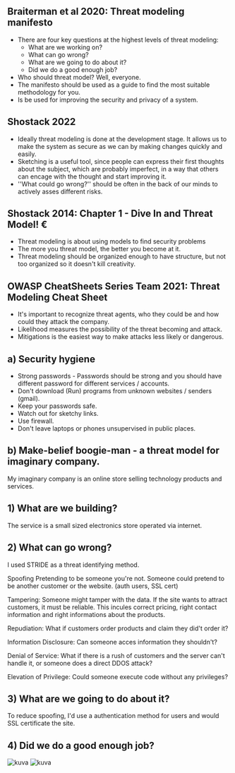 ## Braiterman et al 2020: Threat modeling manifesto

* There are four key questions at the highest levels of threat modeling:
  - What are we working on?
  - What can go wrong?
  - What are we going to do about it?
  - Did we do a good enough job?
* Who should threat model? Well, everyone.
* The manifesto should be used as a guide to find the most suitable methodology for you.
* Is be used for improving the security and privacy of a system.


## Shostack 2022

* Ideally threat modeling is done at the development stage. It allows us to make the system as secure as we can by making changes quickly and easily.
*  Sketching is a useful tool, since people can express their first thoughts about the subject, which are probably imperfect, in a way that others can encage with the thought and start improving it.
*  ''What could go wrong?'' should be often in the back of our minds to actively asses different risks.


## Shostack 2014: Chapter 1 - Dive In and Threat Model! €

* Threat modeling is about using models to find security problems
* The more you threat model, the better you become at it.
* Threat modeling should be organized enough to have structure, but not too organized so it doesn't kill creativity.
 
## OWASP CheatSheets Series Team 2021: Threat Modeling Cheat Sheet

* It's important to recognize threat agents, who they could be and how could they attack the company.
* Likelihood measures the possibility of the threat becoming and attack.
* Mitigations is the easiest way to make attacks less likely or dangerous.


## a) Security hygiene

* Strong passwords - Passwords should be strong and you should have different password for different services / accounts.
* Don't download (Run) programs from unknown websites / senders (gmail).
* Keep your passwords safe.
* Watch out for sketchy links.
* Use firewall.
* Don't leave laptops or phones unsupervised in public places.


## b) Make-belief boogie-man - a threat model for imaginary company.

My imaginary company is an online store selling technology products and services.

## 1) What are we building?

   The service is a small sized electronics store operated via internet.

## 2) What can go wrong?

   I used STRIDE as a threat identifying method.
   
Spoofing Pretending to be someone you're not. Someone could pretend to be another customer or the website. (auth users, SSL cert)

Tampering: Someone might tamper with the data. If the site wants to attract customers, it must be reliable. This incules correct pricing, right contact information and right informations about the products. 

Repudiation: What if customers order products and claim they did't order it?

Information Disclosure: Can someone acces information they shouldn't?

Denial of Service: What if there is a rush of customers and the server can't handle it, or someone does a direct DDOS attack?

Elevation of Privilege: Could someone execute code without any privileges?


## 3) What are we going to do about it?

To reduce spoofing, I'd use a authentication method for users and would SSL certificate the site.



## 4) Did we do a good enough job?












![kuva](https://github.com/TuuHei/information-security/assets/122973223/edf7f0b2-3c1e-45b3-b908-7974c4d42e95)
![kuva](https://github.com/TuuHei/information-security/assets/122973223/3910365a-a930-4a10-a5cb-fbd7d93505ee)
